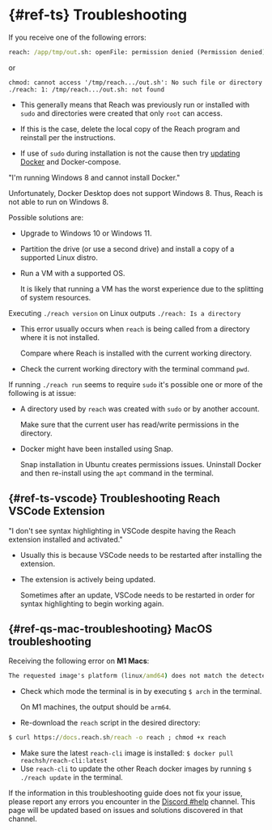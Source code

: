 # {#ref-ts} Troubleshooting

If you receive one of the following errors: 

```cmd
reach: /app/tmp/out.sh: openFile: permission denied (Permission denied)
```

or

```
chmod: cannot access '/tmp/reach.../out.sh': No such file or directory
./reach: 1: /tmp/reach.../out.sh: not found
```

* This generally means that Reach was previously run or installed with `sudo` and directories were created that only `root` can access. 

* If this is the case, delete the local copy of the Reach program and reinstall per the instructions.

* If use of `sudo` during installation is not the cause then try [updating Docker](https://techdirectarchive.com/2021/10/17/how-to-manually-update-docker-desktop/) and Docker-compose.

"I'm running Windows 8 and cannot install Docker."

Unfortunately, Docker Desktop does not support Windows 8.
Thus, Reach is not able to run on Windows 8. 

Possible solutions are:
* Upgrade to Windows 10 or Windows 11.
* Partition the drive (or use a second drive) and install a copy of a supported Linux distro.
* Run a VM with a supported OS.

  It is likely that running a VM has the worst experience due to the splitting of system resources.

Executing `./reach version` on Linux outputs `./reach: Is a directory`

* This error usually occurs when `reach` is being called from a directory where it is not installed.

  Compare where Reach is installed with the current working directory. 

* Check the current working directory with the terminal command `pwd`.

If running `./reach run` seems to require `sudo` it's possible one or more of the following is at issue:

* A directory used by `reach` was created with `sudo` or by another account.

  Make sure that the current user has read/write permissions in the directory. 

* Docker might have been installed using Snap.

  Snap installation in Ubuntu creates permissions issues.
Uninstall Docker and then re-install using the `apt` command in the terminal.

## {#ref-ts-vscode} Troubleshooting Reach VSCode Extension

"I don't see syntax highlighting in VSCode despite having the Reach extension installed and activated."

* Usually this is because VSCode needs to be restarted after installing the extension. 

* The extension is actively being updated.

  Sometimes after an update, VSCode needs to be restarted in order for syntax highlighting to begin working again. 

## {#ref-qs-mac-troubleshooting} MacOS troubleshooting

Receiving the following error on **M1 Macs**:

``` cmd
The requested image's platform (linux/amd64) does not match the detected host platform (linux/arm64/v8) and no specific platform was requested`
```

* Check which mode the terminal is in by executing `$ arch` in the terminal.

  On M1 machines, the output should be `arm64`.

* Re-download the `reach` script in the desired directory:

```cmd
$ curl https://docs.reach.sh/reach -o reach ; chmod +x reach
```

* Make sure the latest `reach-cli` image is installed: `$ docker pull reachsh/reach-cli:latest`
* Use `reach-cli` to update the other Reach docker images by running `$ ./reach update` in the terminal.

If the information in this troubleshooting guide does not fix your issue, please report any errors you encounter in the [Discord #help](https://discord.com/channels/628402598663290882/749639931399241792) channel.
This page will be updated based on issues and solutions discovered in that channel.